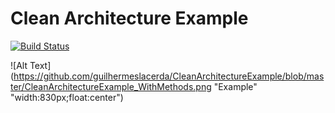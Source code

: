 # Clean Architecture Example

[![Build Status](https://travis-ci.org/guilhermeslacerda/CleanArchitectureExample.svg?branch=master)](https://travis-ci.org/guilhermeslacerda/CleanArchitectureExample)

![Alt Text](https://github.com/guilhermeslacerda/CleanArchitectureExample/blob/master/CleanArchitectureExample_WithMethods.png "Example" "width:830px;float:center")
